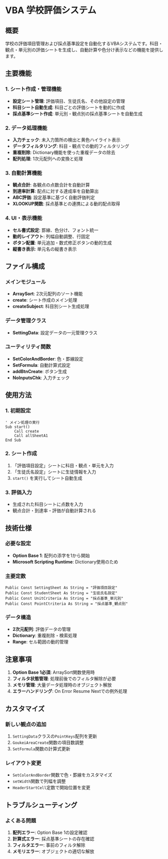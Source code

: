 # VBA 学校評価システム

## 概要

学校の評価項目管理および採点基準設定を自動化するVBAシステムです。科目・観点・単元別の評価シートを生成し、自動計算や色分け表示などの機能を提供します。

## 主要機能

### 1. シート作成・管理機能
- **設定シート管理**: 評価項目、生徒氏名、その他設定の管理
- **科目シート自動生成**: 科目ごとの評価シートを動的に作成
- **採点基準シート作成**: 単元別・観点別の採点基準シートを自動生成

### 2. データ処理機能
- **入力チェック**: 未入力箇所の検出と黄色ハイライト表示
- **データフィルタリング**: 科目・観点での動的フィルタリング
- **重複削除**: Dictionary機能を使った重複データの除去
- **配列処理**: 1次元配列への変換と処理

### 3. 自動計算機能
- **観点合計**: 各観点の点数合計を自動計算
- **到達率計算**: 配点に対する達成率を自動算出
- **ABC評価**: 設定基準に基づく自動評価判定
- **XLOOKUP関数**: 採点基準との連携による動的配点取得

### 4. UI・表示機能
- **セル書式設定**: 罫線、色分け、フォント統一
- **動的レイアウト**: 列幅自動調整、行固定
- **ボタン配置**: 単元追加・数式修正ボタンの動的生成
- **縦書き表示**: 単元名の縦書き表示

## ファイル構成

### メインモジュール
- **ArraySort**: 2次元配列のソート機能
- **create**: シート作成のメイン処理
- **createSubject**: 科目別シート生成処理

### データ管理クラス
- **SettingData**: 設定データの一元管理クラス

### ユーティリティ関数
- **SetColorAndBorder**: 色・罫線設定
- **SetFormula**: 自動計算式設定
- **addBtnCreate**: ボタン生成
- **NoInputsChk**: 入力チェック

## 使用方法

### 1. 初期設定
```vba
' メイン処理の実行
Sub start()
    Call create
    Call allSheetA1
End Sub
```

### 2. シート作成
1. 「評価項目設定」シートに科目・観点・単元を入力
2. 「生徒氏名設定」シートに生徒情報を入力  
3. `start()` を実行してシート自動生成

### 3. 評価入力
- 生成された科目シートに点数を入力
- 観点合計・到達率・評価が自動計算される

## 技術仕様

### 必要な設定
- **Option Base 1**: 配列の添字を1から開始
- **Microsoft Scripting Runtime**: Dictionary使用のため

### 主要定数
```vba
Public Const SettingSheet As String = "評価項目設定"
Public Const StudentSheet As String = "生徒氏名設定"
Public Const UnitCriteria As String = "採点基準_単元別"
Public Const PointCtriteria As String = "採点基準_観点別"
```

### データ構造
- **2次元配列**: 評価データの管理
- **Dictionary**: 重複削除・検索処理
- **Range**: セル範囲の動的管理

## 注意事項

1. **Option Base 1必須**: ArraySort関数使用時
2. **フィルタ状態管理**: 処理前後でのフィルタ解除が必要
3. **メモリ管理**: 大量データ処理時のオブジェクト解放
4. **エラーハンドリング**: On Error Resume Nextでの例外処理

## カスタマイズ

### 新しい観点の追加
1. `SettingData`クラスの`PointKeys`配列を更新
2. `GoukeiAreaCreate`関数の項目数調整
3. `SetFormula`関数の計算式更新

### レイアウト変更
- `SetColorAndBorder`関数で色・罫線をカスタマイズ
- `setWidth`関数で列幅を調整
- `HeaderStartCell`定数で開始位置を変更

## トラブルシューティング

### よくある問題
1. **配列エラー**: Option Base 1の設定確認
2. **計算式エラー**: 採点基準シートの存在確認
3. **フィルタエラー**: 事前のフィルタ解除
4. **メモリエラー**: オブジェクトの適切な解放
